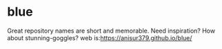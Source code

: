 # blue
Great repository names are short and memorable. Need inspiration? How about stunning-goggles?
web is:https://anisur379.github.io/blue/
